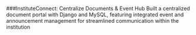 ###InstituteConnect: Centralize Documents & Event Hub
Built a centralized document portal with Django and MySQL, featuring integrated event and announcement
management for streamlined communication within the institution
